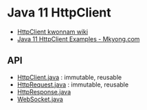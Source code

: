# Java 11 HttpClient
* [HttpClient kwonnam wiki](https://kwonnam.pe.kr/wiki/java/httpclient)
* [Java 11 HttpClient Examples - Mkyong.com](https://mkyong.com/all-tutorials-on-mkyong-com/)

## API
* [HttpClient.java](https://docs.oracle.com/en/java/javase/11/docs/api/java.net.http/java/net/http/HttpClient.html) : immutable, reusable
* [HttpRequest.java](https://docs.oracle.com/en/java/javase/11/docs/api/java.net.http/java/net/http/HttpRequest.html) : immutable, reusable
* [HttpResponse.java](https://docs.oracle.com/en/java/javase/11/docs/api/java.net.http/java/net/http/HttpResponse.html)
* [WebSocket.java](https://docs.oracle.com/en/java/javase/11/docs/api/java.net.http/java/net/http/WebSocket.html)